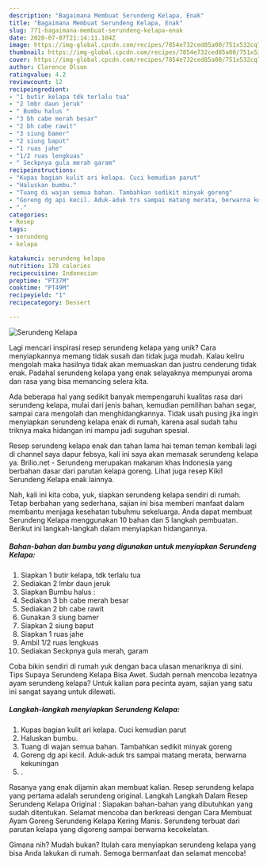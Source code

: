 ```yaml
---
description: "Bagaimana Membuat Serundeng Kelapa, Enak"
title: "Bagaimana Membuat Serundeng Kelapa, Enak"
slug: 771-bagaimana-membuat-serundeng-kelapa-enak
date: 2020-07-07T21:14:11.104Z
image: https://img-global.cpcdn.com/recipes/7854e732ced85a00/751x532cq70/serundeng-kelapa-foto-resep-utama.jpg
thumbnail: https://img-global.cpcdn.com/recipes/7854e732ced85a00/751x532cq70/serundeng-kelapa-foto-resep-utama.jpg
cover: https://img-global.cpcdn.com/recipes/7854e732ced85a00/751x532cq70/serundeng-kelapa-foto-resep-utama.jpg
author: Clarence Olson
ratingvalue: 4.2
reviewcount: 12
recipeingredient:
- "1 butir kelapa tdk terlalu tua"
- "2 lmbr daun jeruk"
- " Bumbu halus "
- "3 bh cabe merah besar"
- "2 bh cabe rawit"
- "3 siung bamer"
- "2 siung baput"
- "1 ruas jahe"
- "1/2 ruas lengkuas"
- " Seckpnya gula merah garam"
recipeinstructions:
- "Kupas bagian kulit ari kelapa. Cuci kemudian parut"
- "Haluskan bumbu."
- "Tuang di wajan semua bahan. Tambahkan sedikit minyak goreng"
- "Goreng dg api kecil. Aduk-aduk trs sampai matang merata, berwarna kekuningan"
- "."
categories:
- Resep
tags:
- serundeng
- kelapa

katakunci: serundeng kelapa 
nutrition: 178 calories
recipecuisine: Indonesian
preptime: "PT37M"
cooktime: "PT49M"
recipeyield: "1"
recipecategory: Dessert

---
```



![Serundeng Kelapa](https://img-global.cpcdn.com/recipes/7854e732ced85a00/751x532cq70/serundeng-kelapa-foto-resep-utama.jpg)

Lagi mencari inspirasi resep serundeng kelapa yang unik? Cara menyiapkannya memang tidak susah dan tidak juga mudah. Kalau keliru mengolah maka hasilnya tidak akan memuaskan dan justru cenderung tidak enak. Padahal serundeng kelapa yang enak selayaknya mempunyai aroma dan rasa yang bisa memancing selera kita.

Ada beberapa hal yang sedikit banyak mempengaruhi kualitas rasa dari serundeng kelapa, mulai dari jenis bahan, kemudian pemilihan bahan segar, sampai cara mengolah dan menghidangkannya. Tidak usah pusing jika ingin menyiapkan serundeng kelapa enak di rumah, karena asal sudah tahu triknya maka hidangan ini mampu jadi suguhan spesial.

Resep serundeng kelapa enak dan tahan lama hai teman teman kembali lagi di channel saya dapur febsya, kali ini saya akan memasak serundeng kelapa ya. Brilio.net - Serundeng merupakan makanan khas Indonesia yang berbahan dasar dari parutan kelapa goreng. Lihat juga resep Kikil Serundeng Kelapa enak lainnya.


Nah, kali ini kita coba, yuk, siapkan serundeng kelapa sendiri di rumah. Tetap berbahan yang sederhana, sajian ini bisa memberi manfaat dalam membantu menjaga kesehatan tubuhmu sekeluarga. Anda dapat membuat Serundeng Kelapa menggunakan 10 bahan dan 5 langkah pembuatan. Berikut ini langkah-langkah dalam menyiapkan hidangannya.

<!--inarticleads1-->

##### Bahan-bahan dan bumbu yang digunakan untuk menyiapkan Serundeng Kelapa:

1. Siapkan 1 butir kelapa, tdk terlalu tua
1. Sediakan 2 lmbr daun jeruk
1. Siapkan  Bumbu halus :
1. Sediakan 3 bh cabe merah besar
1. Sediakan 2 bh cabe rawit
1. Gunakan 3 siung bamer
1. Siapkan 2 siung baput
1. Siapkan 1 ruas jahe
1. Ambil 1/2 ruas lengkuas
1. Sediakan  Seckpnya gula merah, garam


Coba bikin sendiri di rumah yuk dengan baca ulasan menariknya di sini. Tips Supaya Serundeng Kelapa Bisa Awet. Sudah pernah mencoba lezatnya ayam serundeng kelapa? Untuk kalian para pecinta ayam, sajian yang satu ini sangat sayang untuk dilewati. 

<!--inarticleads2-->

##### Langkah-langkah menyiapkan Serundeng Kelapa:

1. Kupas bagian kulit ari kelapa. Cuci kemudian parut
1. Haluskan bumbu.
1. Tuang di wajan semua bahan. Tambahkan sedikit minyak goreng
1. Goreng dg api kecil. Aduk-aduk trs sampai matang merata, berwarna kekuningan
1. .


Rasanya yang enak dijamin akan membuat kalian. Resep serundeng kelapa yang pertama adalah serundeng original. Langkah Langkah Dalam Resep Serundeng Kelapa Original : Siapakan bahan-bahan yang dibutuhkan yang sudah ditentukan. Selamat mencoba dan berkreasi dengan Cara Membuat Ayam Goreng Serundeng Kelapa Kering Manis. Serundeng terbuat dari parutan kelapa yang digoreng sampai berwarna kecokelatan. 

Gimana nih? Mudah bukan? Itulah cara menyiapkan serundeng kelapa yang bisa Anda lakukan di rumah. Semoga bermanfaat dan selamat mencoba!
